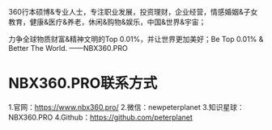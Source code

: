 360行本硕博&专业人士，专注职业发展，投资理财，企业经营，情感婚姻&子女教育，健康&医疗&养老，休闲&购物&娱乐，中国&世界&宇宙；

力争全球物质财富&精神文明的Top 0.01%，并让世界更加美好；Be Top 0.01% & Better The World. ——NBX360.PRO

# NBX360.PRO联系方式
1.官网：https://www.nbx360.pro/
2.微信：newpeterplanet
3.知识星球：NBX360.PRO
4.Github：https://github.com/peterplanet
